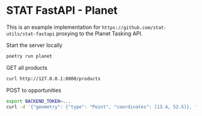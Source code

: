 # STAT FastAPI - Planet

This is an example implementation for `https://github.com/stat-utils/stat-fastapi` proxying to the Planet Tasking API.


Start the server locally

```sh
poetry run planet
```

GET all products
```sh
curl http://127.0.0.1:8000/products
```

POST to opportunities
```sh
export BACKEND_TOKEN=...
curl -d '{"geometry": {"type": "Point", "coordinates": [13.4, 52.5]}, "product_id": "PL-123456:Assured Tasking", "datetime": "2024-05-01T00:00:00Z/2024-05-12T00:00:00Z"}' -H "Content-Type: application/json; Authorization: $BACKEND_TOKEN" -X POST http://127.0.0.1:8000/opportunities
```
